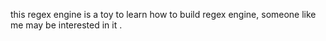 this regex engine is a toy to learn how to build regex engine, someone like me may be interested in it .